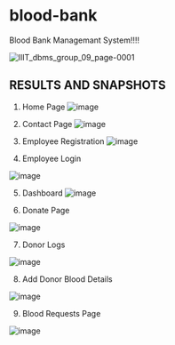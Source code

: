# blood-bank
Blood Bank Managemant System!!!!

![IIIT_dbms_group_09_page-0001](https://user-images.githubusercontent.com/75800571/186402109-92c930a5-04e3-4e65-9b1b-079e2b735cb1.jpg)

## RESULTS AND SNAPSHOTS ## 

1.	Home Page
 ![image](https://user-images.githubusercontent.com/75800571/186402874-3b932a96-6eab-444c-abcd-d54e73bae369.png)


2.	Contact Page
  ![image](https://user-images.githubusercontent.com/75800571/186402911-50390dfd-2305-4fb3-adb0-d8afd1545ec5.png)

 
3.	Employee Registration
 ![image](https://user-images.githubusercontent.com/75800571/186402936-e95753ea-0ff0-4d4c-a05c-bab8a2b52315.png)


4.	Employee Login
 
![image](https://user-images.githubusercontent.com/75800571/186402960-5c35cc53-f057-43e4-9d84-03a982453811.png)





5.	Dashboard
 ![image](https://user-images.githubusercontent.com/75800571/186402989-b2006dea-a67d-4fdb-84ec-c33fa19b26fc.png)


6.	Donate Page
 


![image](https://user-images.githubusercontent.com/75800571/186403068-b0b06383-05f9-4e7c-b791-6df15731c63a.png)




7.	Donor Logs

 
![image](https://user-images.githubusercontent.com/75800571/186403098-7a1d93c3-c8bc-45bf-9460-12e47b3b1aec.png)



8.	Add Donor Blood Details

 

![image](https://user-images.githubusercontent.com/75800571/186403110-5759ed83-81e5-4959-8072-32e39f29b6a9.png)





9.	Blood Requests Page 

 
![image](https://user-images.githubusercontent.com/75800571/186403125-01c4e657-b544-4287-826e-3ae3f8a5ff9d.png)







